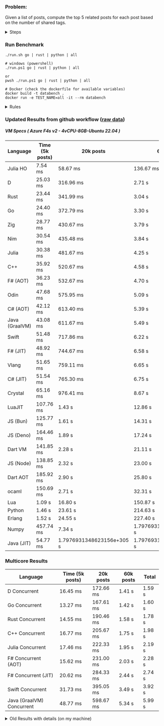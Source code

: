 ### Problem:

Given a list of posts, compute the top 5 related posts for each post based on the number of shared tags.

<details>
<summary> Steps </summary>

-   Read the posts JSON file.
-   Iterate over the posts and populate a map containing: `tag -> List<int>`, with the int representing the post index of each post with that tag.
-   Iterate over the posts and for each post:
    -   Create a map: `PostIndex -> int` to track the number of shared tags
    -   For each tag, Iterate over the posts that have that tag
    -   For each post, increment the shared tag count in the map.
-   Sort the related posts by the number of shared tags.
-   Write the top 5 related posts for each post to a new JSON file.
</details>

### Run Benchmark

```
./run.sh go | rust | python | all

# windows (powershell)
./run.ps1 go | rust | python | all

or
pwsh ./run.ps1 go | rust | python | all

# Docker (check the dockerfile for available variables)
docker build -t databench .
docker run -e TEST_NAME=all -it --rm databench
```

<details>
<summary> Rules </summary>

<h3>No:</h3>

-   FFI (including assembly inlining)
-   Unsafe code blocks
-   Custom benchmarking
-   Disabling runtime checks (bounds etc)
-   Specific hardware targeting
-   SIMD for single threaded solutions
-   Hardcoding number of posts
-   Lazy evaluation (Unless results are computed at runtime and timed)
-   Computation Caching

<h3>Must:</h3>

-   Support up to 100,000 posts
-   Support UTF8 strings
-   Parse json at runtime
-   Support up to 100 tags
-   Use a stable release of the compiler/runtime
-   Represent tags as strings
-   Be production ready
-   Use less than 8GB of memory
</details>

### Updated Results from github workflow ([raw data](https://github.com/jinyus/related_post_gen/blob/main/raw_results.md))

##### VM Specs ( Azure F4s v2 - 4vCPU-8GB-Ubuntu 22.04 )

| Language       | Time (5k posts)                       | 20k posts | 60k posts | Total    |
| -------------- | ------------------------------------- | --------- | --------- | -------- |
| Julia HO | 7.54 ms | 58.67 ms | 136.67 ms | 202.87 ms |
| D | 25.03 ms | 316.96 ms | 2.71 s | 3.06 s |
| Rust | 23.44 ms | 341.99 ms | 3.04 s | 3.40 s |
| Go | 24.40 ms | 372.79 ms | 3.30 s | 3.69 s |
| Zig | 28.77 ms | 430.67 ms | 3.79 s | 4.25 s |
| Nim | 30.54 ms | 435.48 ms | 3.84 s | 4.31 s |
| Julia | 30.38 ms | 481.67 ms | 4.25 s | 4.76 s |
| C++ | 35.92 ms | 520.67 ms | 4.58 s | 5.14 s |
| F# (AOT) | 36.23 ms | 532.67 ms | 4.70 s | 5.27 s |
| Odin | 47.68 ms | 575.95 ms | 5.09 s | 5.71 s |
| C# (AOT) | 42.12 ms | 613.40 ms | 5.39 s | 6.05 s |
| Java (GraalVM) | 43.08 ms | 611.67 ms | 5.49 s | 6.15 s |
| Swift | 51.48 ms | 717.86 ms | 6.22 s | 6.99 s |
| F# (JIT) | 48.92 ms | 744.67 ms | 6.58 s | 7.38 s |
| Vlang | 51.65 ms | 759.11 ms | 6.65 s | 7.46 s |
| C# (JIT) | 51.54 ms | 765.30 ms | 6.75 s | 7.57 s |
| Crystal | 65.16 ms | 976.41 ms | 8.67 s | 9.71 s |
| LuaJIT | 107.76 ms | 1.43 s | 12.86 s | 14.40 s |
| JS (Bun) | 125.77 ms | 1.61 s | 14.31 s | 16.05 s |
| JS (Deno) | 164.46 ms | 1.89 s | 17.24 s | 19.29 s |
| Dart VM | 141.85 ms | 2.28 s | 21.11 s | 23.54 s |
| JS (Node) | 138.85 ms | 2.32 s | 23.00 s | 25.46 s |
| Dart AOT | 185.92 ms | 2.90 s | 25.80 s | 28.88 s |
| ocaml | 150.69 ms | 2.71 s | 32.31 s | 35.17 s |
| Lua | 1.09 s | 16.80 s | 150.87 s | 168.76 s |
| Python | 1.46 s | 23.61 s | 214.63 s | 239.70 s |
| Erlang | 1.52 s | 24.55 s | 227.40 s | 253.48 s |
| Numpy | 457.74 ms | 7.34 s | 1.7976931348623156e+305 s | 1.7976931348623156e+305 s |
| Java (JIT) | 54.77 ms | 1.7976931348623156e+305 s | 1.7976931348623156e+305 s | Infinity s |

### Multicore Results

| Language       | Time (5k posts) | 20k posts        | 60k posts        | Total     |
| -------------- | --------------- | ---------------- | ---------------- | --------- |
| D Concurrent | 16.45 ms | 172.66 ms | 1.41 s | 1.59 s |
| Go Concurrent | 13.27 ms | 167.61 ms | 1.42 s | 1.60 s |
| Rust Concurrent | 14.55 ms | 190.46 ms | 1.58 s | 1.78 s |
| C++ Concurrent | 16.77 ms | 205.67 ms | 1.75 s | 1.98 s |
| Julia Concurrent | 17.46 ms | 222.33 ms | 1.95 s | 2.19 s |
| F# Concurrent (AOT) | 15.62 ms | 231.00 ms | 2.03 s | 2.28 s |
| F# Concurrent (JIT) | 20.62 ms | 284.33 ms | 2.44 s | 2.74 s |
| Swift Concurrent | 31.73 ms | 395.05 ms | 3.49 s | 3.92 s |
| Java (GraalVM) Concurrent | 48.77 ms | 598.67 ms | 5.34 s | 5.99 s |

<details>
<summary> Old Results with details (on my machine) </summary>

| Language   | Processing Time | Total (+ I/O) | Details                                                                                                                                                                                                                                                                                         |
| ---------- | --------------- | ------------- | ----------------------------------------------------------------------------------------------------------------------------------------------------------------------------------------------------------------------------------------------------------------------------------------------- |
| Rust       | -               | 4.5s          | Initial                                                                                                                                                                                                                                                                                         |
| Rust v2    | -               | 2.60s         | Replace std HashMap with fxHashMap by [phazer99](https://www.reddit.com/r/rust/comments/16plgok/comment/k1rtr4x/?utm_source=share&utm_medium=web2x&context=3)                                                                                                                                   |
| Rust v3    | -               | 1.28s         | Preallocate and reuse map and unstable sort by [vdrmn](https://www.reddit.com/r/rust/comments/16plgok/comment/k1rzo7g/?utm_source=share&utm_medium=web2x&context=3) and [Darksonn](https://www.reddit.com/r/rust/comments/16plgok/comment/k1rzwdx/?utm_source=share&utm_medium=web2x&context=3) |
| Rust v4    | -               | 0.13s         | Use Post index as key instead of Pointer and Binary Heap by [RB5009](https://www.reddit.com/r/rust/comments/16plgok/comment/k1s5ea0/?utm_source=share&utm_medium=web2x&context=3)                                                                                                               |
| Rust v5    | 38ms            | 52ms          | Rm hashing from loop and use vec[count] instead of map[index]count by RB5009                                                                                                                                                                                                                    |
| Rust v6    | 23ms            | 36ms          | Optimized Binary Heap Ops by [scottlamb](https://github.com/jinyus/related_post_gen/pull/12)                                                                                                                                                                                                    |
| Rust Rayon | 9ms             | 22ms          | Parallelize by [masmullin2000](https://github.com/jinyus/related_post_gen/pull/4)                                                                                                                                                                                                               |
| Rust Rayon | 8ms             | 22ms          | Remove comparison out of hot loop                                                                                                                                                                                                                                                               |
| ⠀          | ⠀               | ⠀             | ⠀                                                                                                                                                                                                                                                                                               |
| Go         | -               | 1.5s          | Initial                                                                                                                                                                                                                                                                                         |
| Go v2      | -               | 80ms          | Add rust optimizations                                                                                                                                                                                                                                                                          |
| Go v3      | 56ms            | 70ms          | Use goccy/go-json                                                                                                                                                                                                                                                                               |
| Go v3      | 34ms            | 55ms          | Use generic binaryheap by [DrBlury](https://github.com/jinyus/related_post_gen/pull/7)                                                                                                                                                                                                          |
| Go v4      | 26ms            | 50ms          | Replace binary heap with custom priority queue                                                                                                                                                                                                                                                  |
| Go v5      | 20ms            | 43ms          | Remove comparison out of hot loop                                                                                                                                                                                                                                                               |
| Go Con     | 10ms            | 33ms          | Go concurrency by [tirprox](https://github.com/jinyus/related_post_gen/pull/17) and [DrBlury](https://github.com/jinyus/related_post_gen/pull/8)                                                                                                                                                |
| Go Con v2  | 5ms             | 29ms          | Use arena, use waitgroup, rm binheap by [DrBlury](https://github.com/jinyus/related_post_gen/pull/20)                                                                                                                                                                                           |
| ⠀          | ⠀               | ⠀             | ⠀                                                                                                                                                                                                                                                                                               |
| Python     | -               | 7.81s         | Initial                                                                                                                                                                                                                                                                                         |
| Python v2  | 1.35s           | 1.53s         | Add rust optimizations by [dave-andersen](https://github.com/jinyus/related_post_gen/pull/10)                                                                                                                                                                                                   |
| Numpy      | 0.57s           | 0.85s         | Numpy implementation by [Copper280z](https://github.com/jinyus/related_post_gen/pull/11)                                                                                                                                                                                                        |
| ⠀          | ⠀               | ⠀             | ⠀                                                                                                                                                                                                                                                                                               |
| Crystal    | 50ms            | 96ms          | Inital w/ previous optimizations                                                                                                                                                                                                                                                                |
| Crystal v2 | 33ms            | 72ms          | Replace binary heap with custom priority queue                                                                                                                                                                                                                                                  |
| ⠀          | ⠀               | ⠀             | ⠀                                                                                                                                                                                                                                                                                               |
| Odin       | 110ms           | 397ms         | Ported from golang code                                                                                                                                                                                                                                                                         |
| Odin v2    | 104ms           | 404ms         | Remove comparison out of hot loop                                                                                                                                                                                                                                                               |
| ⠀          | ⠀               | ⠀             | ⠀                                                                                                                                                                                                                                                                                               |
| Dart VM    | 125ms           | 530ms         | Ported from golang code                                                                                                                                                                                                                                                                         |
| Dart bin   | 274ms           | 360ms         | Compiled executable                                                                                                                                                                                                                                                                             |
| ⠀          | ⠀               | ⠀             | ⠀                                                                                                                                                                                                                                                                                               |
| Vlang      | 339ms           | 560ms         | Ported from golang code                                                                                                                                                                                                                                                                         |
| ⠀          | ⠀               | ⠀             | ⠀                                                                                                                                                                                                                                                                                               |
| Zig        | 80ms            | 110ms         | Provided by [akhildevelops](https://github.com/jinyus/related_post_gen/pull/30)                                                                                                                                                                                                                 |

</details>